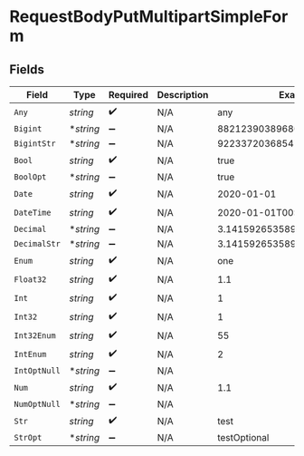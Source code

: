 # RequestBodyPutMultipartSimpleForm


## Fields

| Field                        | Type                         | Required                     | Description                  | Example                      |
| ---------------------------- | ---------------------------- | ---------------------------- | ---------------------------- | ---------------------------- |
| `Any`                        | *string*                     | :heavy_check_mark:           | N/A                          | any                          |
| `Bigint`                     | **string*                    | :heavy_minus_sign:           | N/A                          | 8821239038968084             |
| `BigintStr`                  | **string*                    | :heavy_minus_sign:           | N/A                          | 9223372036854775808          |
| `Bool`                       | *string*                     | :heavy_check_mark:           | N/A                          | true                         |
| `BoolOpt`                    | **string*                    | :heavy_minus_sign:           | N/A                          | true                         |
| `Date`                       | *string*                     | :heavy_check_mark:           | N/A                          | 2020-01-01                   |
| `DateTime`                   | *string*                     | :heavy_check_mark:           | N/A                          | 2020-01-01T00:00:00.001Z     |
| `Decimal`                    | **string*                    | :heavy_minus_sign:           | N/A                          | 3.141592653589793            |
| `DecimalStr`                 | **string*                    | :heavy_minus_sign:           | N/A                          | 3.14159265358979344719667586 |
| `Enum`                       | *string*                     | :heavy_check_mark:           | N/A                          | one                          |
| `Float32`                    | *string*                     | :heavy_check_mark:           | N/A                          | 1.1                          |
| `Int`                        | *string*                     | :heavy_check_mark:           | N/A                          | 1                            |
| `Int32`                      | *string*                     | :heavy_check_mark:           | N/A                          | 1                            |
| `Int32Enum`                  | *string*                     | :heavy_check_mark:           | N/A                          | 55                           |
| `IntEnum`                    | *string*                     | :heavy_check_mark:           | N/A                          | 2                            |
| `IntOptNull`                 | **string*                    | :heavy_minus_sign:           | N/A                          |                              |
| `Num`                        | *string*                     | :heavy_check_mark:           | N/A                          | 1.1                          |
| `NumOptNull`                 | **string*                    | :heavy_minus_sign:           | N/A                          |                              |
| `Str`                        | *string*                     | :heavy_check_mark:           | N/A                          | test                         |
| `StrOpt`                     | **string*                    | :heavy_minus_sign:           | N/A                          | testOptional                 |